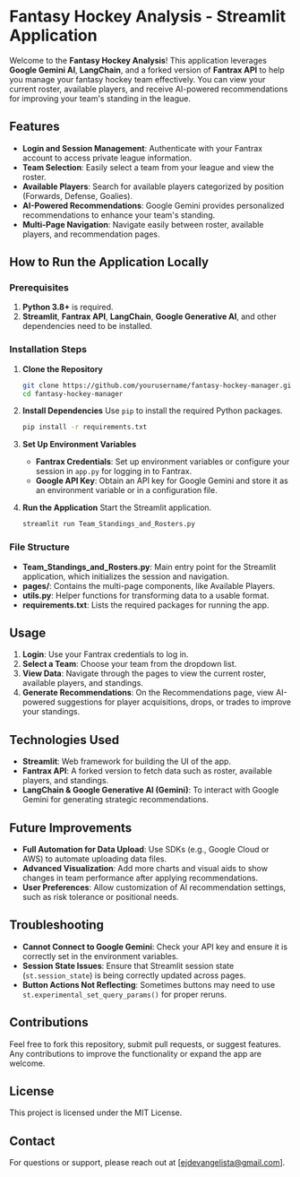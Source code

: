 # Fantasy Hockey Analysis - Streamlit Application

Welcome to the **Fantasy Hockey Analysis**! This application leverages **Google Gemini AI**, **LangChain**, and a forked version of **Fantrax API** to help you manage your fantasy hockey team effectively. You can view your current roster, available players, and receive AI-powered recommendations for improving your team's standing in the league.

## Features

- **Login and Session Management**: Authenticate with your Fantrax account to access private league information.
- **Team Selection**: Easily select a team from your league and view the roster.
- **Available Players**: Search for available players categorized by position (Forwards, Defense, Goalies).
- **AI-Powered Recommendations**: Google Gemini provides personalized recommendations to enhance your team's standing.
- **Multi-Page Navigation**: Navigate easily between roster, available players, and recommendation pages.

## How to Run the Application Locally

### Prerequisites

1. **Python 3.8+** is required.
2. **Streamlit**, **Fantrax API**, **LangChain**, **Google Generative AI**, and other dependencies need to be installed.

### Installation Steps

1. **Clone the Repository**

   ```sh
   git clone https://github.com/yourusername/fantasy-hockey-manager.git
   cd fantasy-hockey-manager
   ```

2. **Install Dependencies**
   Use `pip` to install the required Python packages.

   ```sh
   pip install -r requirements.txt
   ```

3. **Set Up Environment Variables**

   - **Fantrax Credentials**: Set up environment variables or configure your session in `app.py` for logging in to Fantrax.
   - **Google API Key**: Obtain an API key for Google Gemini and store it as an environment variable or in a configuration file.

4. **Run the Application**
   Start the Streamlit application.

   ```sh
   streamlit run Team_Standings_and_Rosters.py
   ```

### File Structure

- **Team_Standings_and_Rosters.py**: Main entry point for the Streamlit application, which initializes the session and navigation.
- **pages/**: Contains the multi-page components, like Available Players.
- **utils.py**: Helper functions for transforming data to a usable format.
- **requirements.txt**: Lists the required packages for running the app.

## Usage

1. **Login**: Use your Fantrax credentials to log in.
2. **Select a Team**: Choose your team from the dropdown list.
3. **View Data**: Navigate through the pages to view the current roster, available players, and standings.
4. **Generate Recommendations**: On the Recommendations page, view AI-powered suggestions for player acquisitions, drops, or trades to improve your standings.

## Technologies Used

- **Streamlit**: Web framework for building the UI of the app.
- **Fantrax API**: A forked version to fetch data such as roster, available players, and standings.
- **LangChain & Google Generative AI (Gemini)**: To interact with Google Gemini for generating strategic recommendations.

## Future Improvements

- **Full Automation for Data Upload**: Use SDKs (e.g., Google Cloud or AWS) to automate uploading data files.
- **Advanced Visualization**: Add more charts and visual aids to show changes in team performance after applying recommendations.
- **User Preferences**: Allow customization of AI recommendation settings, such as risk tolerance or positional needs.

## Troubleshooting

- **Cannot Connect to Google Gemini**: Check your API key and ensure it is correctly set in the environment variables.
- **Session State Issues**: Ensure that Streamlit session state (`st.session_state`) is being correctly updated across pages.
- **Button Actions Not Reflecting**: Sometimes buttons may need to use `st.experimental_set_query_params()` for proper reruns.

## Contributions

Feel free to fork this repository, submit pull requests, or suggest features. Any contributions to improve the functionality or expand the app are welcome.

## License

This project is licensed under the MIT License.

## Contact

For questions or support, please reach out at [ejdevangelista@gmail.com].

